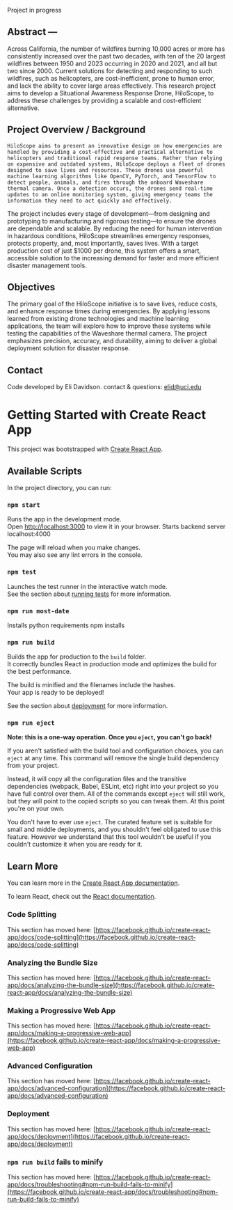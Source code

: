 
Project in progress
## Abstract — 
Across California, the number of wildfires burning 10,000 acres or more has consistently increased over the past two decades, with ten of the 20 largest wildfires between 1950 and 2023 occurring in 2020 and 2021, and all but two since 2000. Current solutions for detecting and responding to such wildfires, such as helicopters, are cost-inefficient, prone to human error, and lack the ability to cover large areas effectively. 
This research project aims to develop a Situational Awareness Response Drone, HiloScope, to address these challenges by providing a scalable and cost-efficient alternative. 


## Project Overview / Background
	HiloScope aims to present an innovative design on how emergencies are handled by providing a cost-effective and practical alternative to helicopters and traditional rapid response teams. Rather than relying on expensive and outdated systems, HiloScope deploys a fleet of drones designed to save lives and resources. These drones use powerful machine learning algorithms like OpenCV, PyTorch, and TensorFlow to detect people, animals, and fires through the onboard Waveshare thermal camera. Once a detection occurs, the drones send real-time updates to an online monitoring system, giving emergency teams the information they need to act quickly and effectively.


The project includes every stage of development—from designing and prototyping to manufacturing and rigorous testing—to ensure the drones are dependable and scalable. By reducing the need for human intervention in hazardous conditions, HiloScope streamlines emergency responses, protects property, and, most importantly, saves lives. With a target production cost of just $1000 per drone, this system offers a smart, accessible solution to the increasing demand for faster and more efficient disaster management tools.


## Objectives
The primary goal of the HiloScope initiative is to save lives, reduce costs, and enhance response times during emergencies. By applying lessons learned from existing drone technologies and machine learning applications, the team will explore how to improve these systems while testing the capabilities of the Waveshare thermal camera. The project emphasizes precision, accuracy, and durability, aiming to deliver a global deployment solution for disaster response.



## Contact
Code developed by Eli Davidson.
contact & questions: elid@uci.edu



# Getting Started with Create React App

This project was bootstrapped with [Create React App](https://github.com/facebook/create-react-app).

## Available Scripts

In the project directory, you can run:

### `npm start`

Runs the app in the development mode.\
Open [http://localhost:3000](http://localhost:3000) to view it in your browser.
Starts backend server localhost:4000

The page will reload when you make changes.\
You may also see any lint errors in the console.

### `npm test`

Launches the test runner in the interactive watch mode.\
See the section about [running tests](https://facebook.github.io/create-react-app/docs/running-tests) for more information.

### `npm run most-date`

Installs python requirements npm installs



### `npm run build`

Builds the app for production to the `build` folder.\
It correctly bundles React in production mode and optimizes the build for the best performance.

The build is minified and the filenames include the hashes.\
Your app is ready to be deployed!

See the section about [deployment](https://facebook.github.io/create-react-app/docs/deployment) for more information.

### `npm run eject`

**Note: this is a one-way operation. Once you `eject`, you can't go back!**

If you aren't satisfied with the build tool and configuration choices, you can `eject` at any time. This command will remove the single build dependency from your project.

Instead, it will copy all the configuration files and the transitive dependencies (webpack, Babel, ESLint, etc) right into your project so you have full control over them. All of the commands except `eject` will still work, but they will point to the copied scripts so you can tweak them. At this point you're on your own.

You don't have to ever use `eject`. The curated feature set is suitable for small and middle deployments, and you shouldn't feel obligated to use this feature. However we understand that this tool wouldn't be useful if you couldn't customize it when you are ready for it.

## Learn More

You can learn more in the [Create React App documentation](https://facebook.github.io/create-react-app/docs/getting-started).

To learn React, check out the [React documentation](https://reactjs.org/).

### Code Splitting

This section has moved here: [https://facebook.github.io/create-react-app/docs/code-splitting](https://facebook.github.io/create-react-app/docs/code-splitting)

### Analyzing the Bundle Size

This section has moved here: [https://facebook.github.io/create-react-app/docs/analyzing-the-bundle-size](https://facebook.github.io/create-react-app/docs/analyzing-the-bundle-size)

### Making a Progressive Web App

This section has moved here: [https://facebook.github.io/create-react-app/docs/making-a-progressive-web-app](https://facebook.github.io/create-react-app/docs/making-a-progressive-web-app)

### Advanced Configuration

This section has moved here: [https://facebook.github.io/create-react-app/docs/advanced-configuration](https://facebook.github.io/create-react-app/docs/advanced-configuration)

### Deployment

This section has moved here: [https://facebook.github.io/create-react-app/docs/deployment](https://facebook.github.io/create-react-app/docs/deployment)

### `npm run build` fails to minify

This section has moved here: [https://facebook.github.io/create-react-app/docs/troubleshooting#npm-run-build-fails-to-minify](https://facebook.github.io/create-react-app/docs/troubleshooting#npm-run-build-fails-to-minify)
